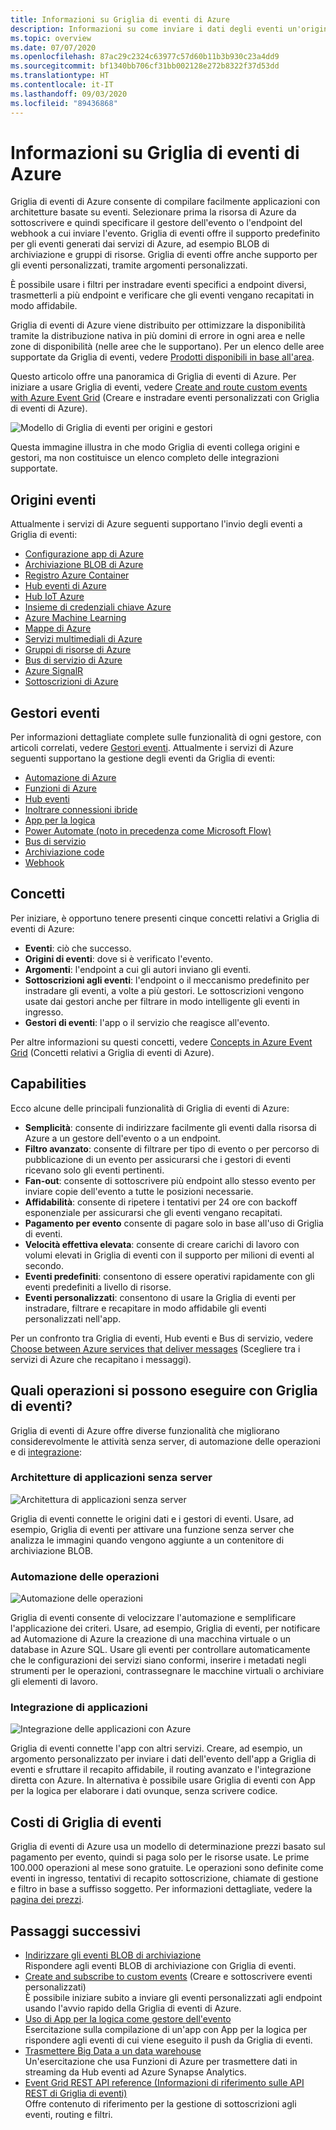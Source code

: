 ```yaml
---
title: Informazioni su Griglia di eventi di Azure
description: Informazioni su come inviare i dati degli eventi un'origine ai gestori con Griglia di eventi di Azure. Creare applicazioni basate su eventi e integrarle con i servizi di Azure.
ms.topic: overview
ms.date: 07/07/2020
ms.openlocfilehash: 87ac29c2324c63977c57d60b11b3b930c23a4dd9
ms.sourcegitcommit: bf1340bb706cf31bb002128e272b8322f37d53dd
ms.translationtype: HT
ms.contentlocale: it-IT
ms.lasthandoff: 09/03/2020
ms.locfileid: "89436868"
---
```

# <a name="what-is-azure-event-grid"></a>Informazioni su Griglia di eventi di Azure

Griglia di eventi di Azure consente di compilare facilmente applicazioni con architetture basate su eventi. Selezionare prima la risorsa di Azure da sottoscrivere e quindi specificare il gestore dell'evento o l'endpoint del webhook a cui inviare l'evento. Griglia di eventi offre il supporto predefinito per gli eventi generati dai servizi di Azure, ad esempio BLOB di archiviazione e gruppi di risorse. Griglia di eventi offre anche supporto per gli eventi personalizzati, tramite argomenti personalizzati. 

È possibile usare i filtri per instradare eventi specifici a endpoint diversi, trasmetterli a più endpoint e verificare che gli eventi vengano recapitati in modo affidabile.

Griglia di eventi di Azure viene distribuito per ottimizzare la disponibilità tramite la distribuzione nativa in più domini di errore in ogni area e nelle zone di disponibilità (nelle aree che le supportano). Per un elenco delle aree supportate da Griglia di eventi, vedere [Prodotti disponibili in base all'area](https://azure.microsoft.com/global-infrastructure/services/?products=event-grid&regions=all).

Questo articolo offre una panoramica di Griglia di eventi di Azure. Per iniziare a usare Griglia di eventi, vedere [Create and route custom events with Azure Event Grid](custom-event-quickstart.md) (Creare e instradare eventi personalizzati con Griglia di eventi di Azure). 

![Modello di Griglia di eventi per origini e gestori](./media/overview/functional-model.png)

Questa immagine illustra in che modo Griglia di eventi collega origini e gestori, ma non costituisce un elenco completo delle integrazioni supportate.

## <a name="event-sources"></a>Origini eventi

Attualmente i servizi di Azure seguenti supportano l'invio degli eventi a Griglia di eventi:

- [Configurazione app di Azure](event-schema-app-configuration.md)
- [Archiviazione BLOB di Azure](event-schema-blob-storage.md)
- [Registro Azure Container](event-schema-container-registry.md)
- [Hub eventi di Azure](event-schema-event-hubs.md)
- [Hub IoT Azure](event-schema-iot-hub.md)
- [Insieme di credenziali chiave Azure](event-schema-key-vault.md)
- [Azure Machine Learning](event-schema-machine-learning.md)
- [Mappe di Azure](event-schema-azure-maps.md)
- [Servizi multimediali di Azure](event-schema-media-services.md)
- [Gruppi di risorse di Azure](event-schema-resource-groups.md)
- [Bus di servizio di Azure](event-schema-service-bus.md)
- [Azure SignalR](event-schema-azure-signalr.md)
- [Sottoscrizioni di Azure](event-schema-subscriptions.md)

## <a name="event-handlers"></a>Gestori eventi

Per informazioni dettagliate complete sulle funzionalità di ogni gestore, con articoli correlati, vedere [Gestori eventi](event-handlers.md). Attualmente i servizi di Azure seguenti supportano la gestione degli eventi da Griglia di eventi: 

* [Automazione di Azure](handler-webhooks.md#azure-automation)
* [Funzioni di Azure](handler-functions.md)
* [Hub eventi](handler-event-hubs.md)
* [Inoltrare connessioni ibride](handler-relay-hybrid-connections.md)
* [App per la logica](handler-webhooks.md#logic-apps)
* [Power Automate (noto in precedenza come Microsoft Flow)](https://preview.flow.microsoft.com/connectors/shared_azureeventgrid/azure-event-grid/)
* [Bus di servizio](handler-service-bus.md)
* [Archiviazione code](handler-storage-queues.md)
* [Webhook](handler-webhooks.md)

## <a name="concepts"></a>Concetti

Per iniziare, è opportuno tenere presenti cinque concetti relativi a Griglia di eventi di Azure:

* **Eventi**: ciò che successo.
* **Origini di eventi**: dove si è verificato l'evento.
* **Argomenti**: l'endpoint a cui gli autori inviano gli eventi.
* **Sottoscrizioni agli eventi**: l'endpoint o il meccanismo predefinito per instradare gli eventi, a volte a più gestori. Le sottoscrizioni vengono usate dai gestori anche per filtrare in modo intelligente gli eventi in ingresso.
* **Gestori di eventi**: l'app o il servizio che reagisce all'evento.

Per altre informazioni su questi concetti, vedere [Concepts in Azure Event Grid](concepts.md) (Concetti relativi a Griglia di eventi di Azure).

## <a name="capabilities"></a>Capabilities

Ecco alcune delle principali funzionalità di Griglia di eventi di Azure:

* **Semplicità**: consente di indirizzare facilmente gli eventi dalla risorsa di Azure a un gestore dell'evento o a un endpoint.
* **Filtro avanzato**: consente di filtrare per tipo di evento o per percorso di pubblicazione di un evento per assicurarsi che i gestori di eventi ricevano solo gli eventi pertinenti.
* **Fan-out**: consente di sottoscrivere più endpoint allo stesso evento per inviare copie dell'evento a tutte le posizioni necessarie.
* **Affidabilità**: consente di ripetere i tentativi per 24 ore con backoff esponenziale per assicurarsi che gli eventi vengano recapitati.
* **Pagamento per evento** consente di pagare solo in base all'uso di Griglia di eventi.
* **Velocità effettiva elevata**: consente di creare carichi di lavoro con volumi elevati in Griglia di eventi con il supporto per milioni di eventi al secondo.
* **Eventi predefiniti**: consentono di essere operativi rapidamente con gli eventi predefiniti a livello di risorse.
* **Eventi personalizzati**: consentono di usare la Griglia di eventi per instradare, filtrare e recapitare in modo affidabile gli eventi personalizzati nell'app.

Per un confronto tra Griglia di eventi, Hub eventi e Bus di servizio, vedere [Choose between Azure services that deliver messages](compare-messaging-services.md) (Scegliere tra i servizi di Azure che recapitano i messaggi).

## <a name="what-can-i-do-with-event-grid"></a>Quali operazioni si possono eseguire con Griglia di eventi?

Griglia di eventi di Azure offre diverse funzionalità che migliorano considerevolmente le attività senza server, di automazione delle operazioni e di [integrazione](https://azure.com/integration): 

### <a name="serverless-application-architectures"></a>Architetture di applicazioni senza server

![Architettura di applicazioni senza server](./media/overview/serverless_web_app.png)

Griglia di eventi connette le origini dati e i gestori di eventi. Usare, ad esempio, Griglia di eventi per attivare una funzione senza server che analizza le immagini quando vengono aggiunte a un contenitore di archiviazione BLOB. 

### <a name="ops-automation"></a>Automazione delle operazioni

![Automazione delle operazioni](./media/overview/Ops_automation.png)

Griglia di eventi consente di velocizzare l'automazione e semplificare l'applicazione dei criteri. Usare, ad esempio, Griglia di eventi, per notificare ad Automazione di Azure la creazione di una macchina virtuale o un database in Azure SQL. Usare gli eventi per controllare automaticamente che le configurazioni dei servizi siano conformi, inserire i metadati negli strumenti per le operazioni, contrassegnare le macchine virtuali o archiviare gli elementi di lavoro.

### <a name="application-integration"></a>Integrazione di applicazioni

![Integrazione delle applicazioni con Azure](./media/overview/app_integration.png)

Griglia di eventi connette l'app con altri servizi. Creare, ad esempio, un argomento personalizzato per inviare i dati dell'evento dell'app a Griglia di eventi e sfruttare il recapito affidabile, il routing avanzato e l'integrazione diretta con Azure. In alternativa è possibile usare Griglia di eventi con App per la logica per elaborare i dati ovunque, senza scrivere codice. 

## <a name="how-much-does-event-grid-cost"></a>Costi di Griglia di eventi

Griglia di eventi di Azure usa un modello di determinazione prezzi basato sul pagamento per evento, quindi si paga solo per le risorse usate. Le prime 100.000 operazioni al mese sono gratuite. Le operazioni sono definite come eventi in ingresso, tentativi di recapito sottoscrizione, chiamate di gestione e filtro in base a suffisso soggetto. Per informazioni dettagliate, vedere la [pagina dei prezzi](https://azure.microsoft.com/pricing/details/event-grid/).

## <a name="next-steps"></a>Passaggi successivi

* [Indirizzare gli eventi BLOB di archiviazione](../storage/blobs/storage-blob-event-quickstart.md?toc=%2fazure%2fevent-grid%2ftoc.json)  
  Rispondere agli eventi BLOB di archiviazione con Griglia di eventi.
* [Create and subscribe to custom events](custom-event-quickstart.md) (Creare e sottoscrivere eventi personalizzati)  
  È possibile iniziare subito a inviare gli eventi personalizzati agli endpoint usando l'avvio rapido della Griglia di eventi di Azure.
* [Uso di App per la logica come gestore dell'evento](monitor-virtual-machine-changes-event-grid-logic-app.md)  
  Esercitazione sulla compilazione di un'app con App per la logica per rispondere agli eventi di cui viene eseguito il push da Griglia di eventi.
* [Trasmettere Big Data a un data warehouse](event-grid-event-hubs-integration.md)  
  Un'esercitazione che usa Funzioni di Azure per trasmettere dati in streaming da Hub eventi ad Azure Synapse Analytics.
* [Event Grid REST API reference (Informazioni di riferimento sulle API REST di Griglia di eventi)](/rest/api/eventgrid)  
  Offre contenuto di riferimento per la gestione di sottoscrizioni agli eventi, routing e filtri.
